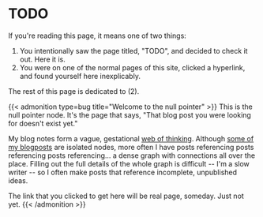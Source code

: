 # TODO


<!--more-->

If you're reading this page, it means one of two things:

1. You intentionally saw the page titled, "TODO", and decided to check it out. Here it is.
2. You were on one of the normal pages of this site, clicked a hyperlink, and found yourself here inexplicably.

The rest of this page is dedicated to (2).

{{< admonition type=bug title="Welcome to the null pointer" >}}
This is the null pointer node. It's the page that says, "That blog post you were looking for doesn't exist yet."

My blog notes form a vague, gestational [web of thinking](https://refinedmind.co/web-of-thinking). Although [some of my blogposts](/categories/ctf/) are isolated nodes, more often I have posts referencing posts referencing posts referencing... a dense graph with connections all over the place. Filling out the full details of the whole graph is difficult -- I'm a slow writer -- so I often make posts that reference incomplete, unpublished ideas.

The link that you clicked to get here will be real page, someday. Just not yet.
{{< /admonition >}}


